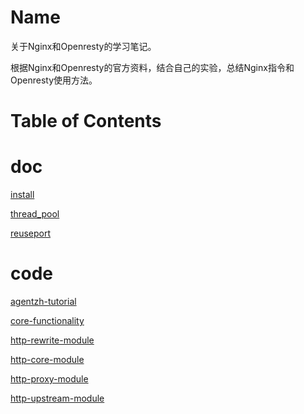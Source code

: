 Name
====

关于Nginx和Openresty的学习笔记。

根据Nginx和Openresty的官方资料，结合自己的实验，总结Nginx指令和Openresty使用方法。

Table of Contents
=================

doc
====

[install](./doc/install.md)

[thread_pool](./doc/thread_pool.md)

[reuseport](./doc/reuseport.md)

code
====

[agentzh-tutorial](./conf/agentzh-tutorial)

[core-functionality](./conf/core-functionality)

[http-rewrite-module](./conf/http-rewrite-module)

[http-core-module](./conf/http-core-module)

[http-proxy-module](./conf/http-proxy-module)

[http-upstream-module](./conf/http-upstream-module)
